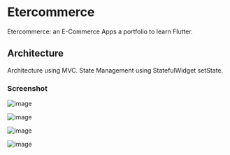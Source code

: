 # Etercommerce
Etercommerce: an E-Commerce Apps
a portfolio to learn Flutter.

## Architecture
Architecture using MVC.
State Management using StatefulWidget setState. 

### Screenshot
![image](https://github.com/ptrjs/etercommerce/assets/34370936/2dac0d08-4095-4851-ad68-3b04a3e4a12a)

![image](https://github.com/ptrjs/etercommerce/assets/34370936/1d146b25-f43c-41e9-904d-6ada3e899ef2)

![image](https://github.com/ptrjs/etercommerce/assets/34370936/ca3fdebe-9278-48f0-8c96-93182f9b8d1f)

![image](https://github.com/ptrjs/etercommerce/assets/34370936/83fc1322-66a4-46c4-ad0b-33f9c1da2017)


